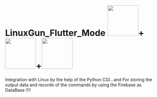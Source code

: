 # LinuxGun_Flutter_Mode <img src="https://upload.wikimedia.org/wikipedia/commons/thumb/3/35/Tux.svg/1200px-Tux.svg.png" width=100px height=100px>+<img src="https://ih1.redbubble.net/image.1057254628.1918/flat,750x,075,f-pad,750x1000,f8f8f8.u1.jpg" width=100px height=100px>+<img src="https://firebase.google.com/downloads/brand-guidelines/PNG/logo-vertical.png" width=100px height=100px>
Integration with Linux by the help of the Python CGI...and For storing the output data and records of the commands by using the Firebase as DataBase !!!!
